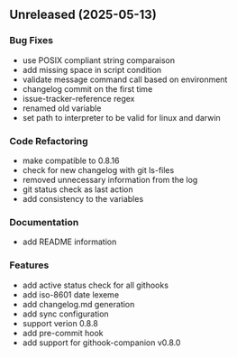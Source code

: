
<a name="Unreleased"></a>
## Unreleased (2025-05-13)

### Bug Fixes

* use POSIX compliant string comparaison
* add missing space in script condition
* validate message command call based on environment
* changelog commit on the first time
* issue-tracker-reference regex
* renamed old variable
* set path to interpreter to be valid for linux and darwin

### Code Refactoring

* make compatible to 0.8.16
* check for new changelog with git ls-files
* removed unnecessary information from the log
* git status check as last action
* add consistency to the variables

### Documentation

* add README information

### Features

* add active status check for all githooks
* add iso-8601 date lexeme
* add changelog.md generation
* add sync configuration
* support verion 0.8.8
* add pre-commit hook
* add support for githook-companion v0.8.0

